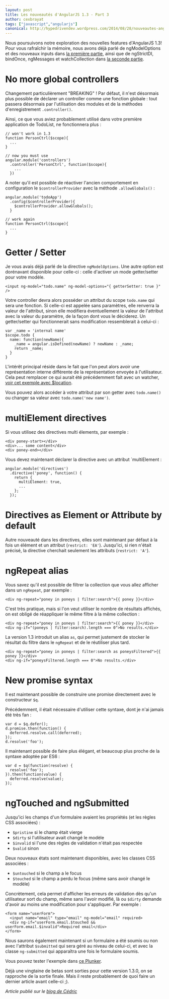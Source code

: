 ```yaml
---
layout: post
title: Les nouveautés d'AngularJS 1.3 - Part 3
author: cexbrayat
tags: ["javascript","angularjs"]
canonical: http://hypedrivendev.wordpress.com/2014/08/28/nouveautes-angularjs-1.3-part-3/
---
```


Nous poursuivons notre exploration des nouvelles features d'AngularJS 1.3!
Pour vous rafraîchir la mémoire, nous avons déjà parlé de ngModelOptions et des nouveaux inputs dans [la première partie](http://blog.ninja-squad.com/2014/06/24/nouveautes-angularjs-1.3/), ainsi que de ngStrictDI, bindOnce, ngMessages et watchCollection dans [la seconde partie](http://blog.ninja-squad.com/2014/07/31/nouveautes-angularjs-1.3-part-2/).

# No more global controllers

Changement particulièrement "BREAKING" ! Par défaut, il n'est désormais plus possible de déclarer un controller comme une fonction globale : tout passera désormais par l'utilisation des modules et de la méthodes d'enregistrement `.controller()`.

Ainsi, ce que vous aviez probablement utilisé dans votre première application de TodoList, ne fonctionnera plus :

    // won't work in 1.3
    function PersonCtrl($scope){
      ...
    }

    // now you must use
    angular.module('controllers')
      .controller('PersonCtrl', function($scope){
        ...
      })

A noter qu'il est possible de réactiver l'ancien comportement en configuration le `$controllerProvider` avec la méthode `.allowGlobals()` :

    angular.module('todoApp')
      .config($controllerProvider){
        $controllerProvider.allowGlobals();
      }

    // work again
    function PersonCtrl($scope){
      ...
    }

# Getter / Setter

Je vous avais déjà parlé de la directive `ngModelOptions`. Une autre option est dorénavant disponible pour celle-ci : celle d'activer un mode getter/setter pour votre modèle.

    <input ng-model="todo.name" ng-model-options="{ getterSetter: true }" />

Votre controller devra alors posséder un attribut du scope `todo.name` qui sera une fonction. Si celle-ci est appelée sans paramètres, elle renverra la valeur de l'attribut, sinon elle modifiera éventuellement la valeur de l'attribut avec la valeur du paramètre, de la façon dont vous le déciderez.
Un getter/setter qui fonctionnerait sans modification ressemblerait à celui-ci :

    var _name = 'internal name'
    $scope.todo {
      name: function(newName){
        _name = angular.isDefined(newName) ? newName : _name;
        return _name;
      }
    }

L'intérêt principal réside dans le fait que l'on peut alors avoir une représentation interne différente de la représentation envoyée à l'utilisateur. Cela peut remplacer ce qui aurait été précédemment fait avec un watcher, [voir cet exemple avec $location](https://github.com/angular/angular.js/commit/5963b5c69f5dc145c9535f734c43ee6027ae24bd).

Vous pouvez alors accéder à votre attribut par son getter avec `todo.name()` ou changer sa valeur avec `todo.name('new name')`.

# multiElement directives

Si vous utilisez des directives multi élements, par exemple :

    <div poney-start></div>
    <div>... some content</div>
    <div poney-end></div>

Vous devez maintenant déclarer la directive avec un attribut `multiElement :

    angular.module('directives')
      .directive('poney', function() {
        return {
          multiElement: true,
          ...
        };
      });

# Directives as Element or Attribute by default

Autre nouveauté dans les directives, elles sont maintenant par défaut à la fois un élément et un attribut (`restrict: 'EA'`). Jusqu'ici, si rien n'était précisé, la directive cherchait seulement les attributs (`restrict: 'A'`).

# ngRepeat alias

Vous savez qu'il est possible de filtrer la collection que vous allez afficher dans un `ngRepeat`, par exemple :

    <div ng-repeat="poney in poneys | filter:search">{{ poney }}</div>

C'est très pratique, mais si l'on veut utiliser le nombre de résultats affichés, on est obligé de réappliquer le même filtre à la même collection :

    <div ng-repeat="poney in poneys | filter:search">{{ poney }}</div>
    <div ng-if="(poneys | filter:search).length === 0">No results.</div>

La version 1.3 introduit un alias `as`, qui permet justement de stocker le résultat du filtre dans le `ngRepeat` et de le réutiliser plus tard.

    <div ng-repeat="poney in poneys | filter:search as poneysFiltered">{{ poney }}</div>
    <div ng-if="poneysFiltered.length === 0">No results.</div>

# New promise syntax

Il est maintenant possible de construire une promise directement avec le constructeur `$q`.

Précédemment, il était nécessaire d'utiliser cette syntaxe, dont je n'ai jamais été très fan :

    var d = $q.defer();
    d.promise.then(function() {
      deferred.resolve.call(deferred);
    });
    d.resolve('foo');

Il maintenant possible de faire plus élégant, et beaucoup plus proche de la syntaxe adoptée par ES6 :

    var d = $q(function(resolve) {
      resolve('foo');
    }).then(function(value) {
      deferred.resolve(value);
    });

# ngTouched and ngSubmitted

Jusqu'ici les champs d'un formulaire avaient les propriétés (et les règles CSS associées) :

- `$pristine` si le champ était vierge
- `$dirty` si l'utilisateur avait changé le modèle
- `$invalid` si l'une des règles de validation n'était pas respectée
- `$valid` sinon

Deux nouveaux états sont maintenant disponibles, avec les classes CSS associées :

- `$untouched` si le champ a le focus
- `$touched` si le champ a perdu le focus (même sans avoir changé le modèle)

Concrètement, cela permet d'afficher les erreurs de validation dès qu'un utilisateur sort du champ, même sans l'avoir modifié, là ou `$dirty` demande d'avoir au moins une modification pour s'appliquer. Par exemple :

    <form name="userForm">
      <input name="email" type="email" ng-model="email" required>
      <div ng-if="userForm.email.$touched && userForm.email.$invalid">Required email</div>
    </form>

Nous saurons également maintenant si un formulaire a été soumis ou non avec l'attribut `$submitted` qui sera géré au niveau de celui-ci, et avec la classe `ng-submitted` qui apparaîtra une fois le formulaire soumis.

Vous pouvez tester l'exemple dans [ce Plunker](http://plnkr.co/edit/u1JcxrqJgmNObOGltOMz?p=preview).

Déjà une vingtaine de betas sont sorties pour cette version 1.3.0, on se rapproche de la sortie finale. Mais il reste probablement de quoi faire un dernier article avant celle-ci ;).

_Article publié sur le [blog de Cédric](http://hypedrivendev.wordpress.com/2014/08/28/nouveautes-angularjs-1.3-part-3/ "Article original sur le blog de Cédric Exbrayat")_
